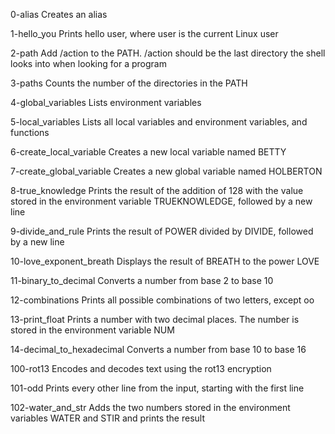 0-alias	Creates an alias

1-hello_you	Prints hello user, where user is the current Linux user

2-path	Add /action to the PATH. /action should be the last directory the shell looks into when looking for a program

3-paths	Counts the number of the directories in the PATH

4-global_variables	Lists environment variables

5-local_variables	Lists all local variables and environment variables, and functions

6-create_local_variable	Creates a new local variable named BETTY

7-create_global_variable	Creates a new global variable named HOLBERTON

8-true_knowledge	Prints the result of the addition of 128 with the value stored in the environment variable TRUEKNOWLEDGE, followed by a new line

9-divide_and_rule	Prints the result of POWER divided by DIVIDE, followed by a new line

10-love_exponent_breath	Displays the result of BREATH to the power LOVE

11-binary_to_decimal	Converts a number from base 2 to base 10

12-combinations	Prints all possible combinations of two letters, except oo

13-print_float	Prints a number with two decimal places. The number is stored in the environment variable NUM

14-decimal_to_hexadecimal	Converts a number from base 10 to base 16

100-rot13	Encodes and decodes text using the rot13 encryption

101-odd	Prints every other line from the input, starting with the first line

102-water_and_str	Adds the two numbers stored in the environment variables WATER and STIR and prints the result
